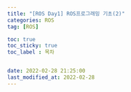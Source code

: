 ```yaml
---
title: "[ROS Day1] ROS프로그래밍 기초(2)"
categories: ROS
tag: [ROS]

toc: true
toc_sticky: true
toc_label : 목차


date: 2022-02-28 21:25:00
last_modified_at: 2022-02-28
---
```

<br>
<br>